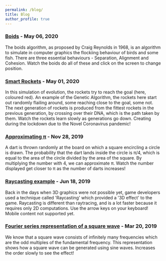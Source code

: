 ```yaml
---
permalink: /blog/
title: Blog 
author_profile: true
---
```

### [Boids](https://shreyasdethe.github.io/boids) - May 06, 2020
The boids algorithm, as proposed by Craig Reynolds in 1968, is an algorithm to simulate in computer graphics the flockiing behaviour of birds and some fish. There are three essential behaviours - Separation, Alignment and Cohesion. Watch the boids do all of these and click on the screen to change position. <br/>

### [Smart Rockets](https://shreyasdethe.github.io/smart-rockets) - May 01, 2020
In this simulation of evolution, the rockets try to reach the goal (here, coloured red). An example of the Genetic Algorithm, the rockets here start out randomly flailing around, some reaching close to the goal, some not. The next generation of rockets is produced from the fittest rockets in the previous generation, by crossing over their DNA, which is the path taken by them. Watch the rockets learn slowly as generations go down. Creating during the lockdown due to the Novel Coronavirus pandemic!<br/>

### [Approximating &#960;](https://shreyasdethe.github.io/pi) - Nov 28, 2019
A dart is thrown randomly at the board on which a square encircling a circle is drawn. The probability that the dart lands inside the circle is &#960;/4, which is equal to the area of the circle divided by the area of the square. By multiplying the number with 4, we can approximate &#960;. Watch the number displayed get closer to &#960; as the number of darts increases! <br/>

### [Raycasting example](https://shreyasdethe,github.io/raycasting) - Jun 18, 2019
Back in the days when 3D graphics were not possible yet, game developers used a technique called 'Raycasting' which provided a '3D effect' to the game. Raycasting is different than raytracing, and is a lot faster because it requires only 2D computations. Use the arrow keys on your keyboard! Mobile content not supported yet. <br/>

### [Fourier series representation of a square wave](https://shreyasdethe.github.io/pi) - Mar 20, 2019
We know that a square wave consists of infinitely many frequencies which are the odd multiples of the fundamental frequency. This representation shows how a square wave can be generated using sine waves. Increases the order slowly to see the effect! <br/>
